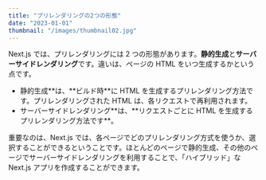 ```yaml
---
title: "プリレンダリングの2つの形態"
date: "2023-01-01"
thumbnail: "/images/thumbnail02.jpg"
---
```


Next.js では、プリレンダリングには 2 つの形態があります。**静的生成**と**サーバーサイドレンダリング**です。違いは、ページの HTML をいつ生成するかという点です。

- 静的生成**は、**ビルド時\*\*に HTML を生成するプリレンダリング方法です。プリレンダリングされた HTML は、各リクエストで再利用されます。
- サーバーサイドレンダリング**は、**リクエストごとに HTML を生成するプリレンダリング方法です\*\*。

重要なのは、Next.js では、各ページでどのプリレンダリング方式を使うか、選択することができるということです。ほとんどのページで静的生成、その他のページでサーバーサイドレンダリングを利用することで、「ハイブリッド」な Next.js アプリを作成することができます。